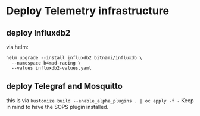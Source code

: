 # Deploy Telemetry infrastructure

## deploy Influxdb2

via helm:

```shell
helm upgrade --install influxdb2 bitnami/influxdb \
  --namespace b4mad-racing \
  --values influxdb2-values.yaml
```

## deploy Telegraf and Mosquitto

this is via `kustomize build --enable_alpha_plugins . | oc apply -f -`
Keep in mind to have the SOPS plugin installed.
